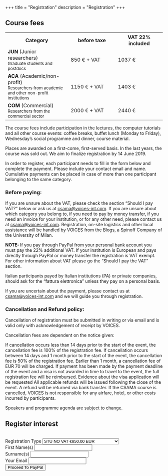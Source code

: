 +++
title = "Registration"
description = "Registration"
+++

## Course fees

<table id="fees">
<tbody>
<tr>
<th width="40%">Category</th>
<th width="30%">before taxe</th>
<th width="30%">VAT 22% included</th>
</tr>
<tr>
<td><b>JUN</b> (Junior researchers)<br>
<small>Graduate students and postdocs</small></td>
<td>850 € + VAT</td>
<td>1037 €</td>
</tr>
<tr>
<td><b>ACA</b> (Academic/non-profit)<br>
<small>Researchers from academic and other non-profit institutions</small></td>
<td>1150 € + VAT</td>
<td>1403 €</td>
</tr>
<tr>
<td><b>COM</b> (Commercial)<br>
<small>Researchers from the commercial sector<br>
</small></td>
<td>2000 € + VAT</td>
<td>2440 €</td>
</tr>
</tbody>
</table>

The course fees include participation in the lectures, the computer tutorials and all other course events: coffee breaks, buffet lunch (Monday to Friday), Wednesday’s social programme and dinner, course material.

Places are awarded on a first-come, first-served basis. In the last years, the course was sold out. We aim to finalize registration by 14 June 2019.

In order to register, each participant needs to fill in the form below and complete the payment. Please include your contact email and name. Cumulative payments can be placed in case of more than one participant belonging to the same category.

### Before paying:

If you are unsure about the VAT, please check the section “Should I pay VAT?” below or ask us at csama@voices-int.com.
If you are unsure about which category you belong to, if you need to pay by money transfer, if you need an invoice for your institution, or for any other need, please contact us at csama@voices-int.com.
Registration, on-site logistics and other local assistance will be handled by VOICES from the Blogs, a Spinoff Company of the University of Milan.

**NOTE:** If you pay through PayPal from your personal bank account you must pay the 22% additional VAT. If your institution is European and pays directly through PayPal or money transfer the registration is VAT exempt. For other information about VAT please go the “Should I pay the VAT” section.

Italian participants payed by Italian institutions (PA) or private companies, should ask for the “fattura elettronica” unless they pay on a personal basis.

If you are uncertain about the payment, please contact us at csama@voices-int.com and we will guide you through registration.

### Cancellation and Refund policy:

Cancellation of registration must be submitted in writing or via email and is valid only with acknowledgement of receipt by VOICES.

Cancellation fees are dependent on the notice given:

If cancellation occurs less than 14 days prior to the start of the event, the cancellation fee is 100% of the registration fee. If cancellation occurs between 14 days and 1 month prior to the start of the event, the cancellation fee is 50% of the registration fee. Earlier than 1 month, a cancellation fee of EUR 70 will be charged. If payment has been made by the payment deadline of the event and a visa is not awarded in time to travel to the event, the full registration fee will be reimbursed. Evidence about the visa application will be requested All applicable refunds will be issued following the close of the event. A refund will be returned via bank transfer. If the CSAMA course is cancelled, VOICES is not responsible for any airfare, hotel, or other costs incurred by participants.

Speakers and programme agenda are subject to change.

## Register interest

<!--<form method="post" action="https://formspree.io/your@email.com">-->
<!--<form name="register" action="" method="post" target="_top" netlify>-->
<form action="https://www.paypal.com/cgi-bin/webscr" method="post" target="_top" netlify>
<input name="cmd" type="hidden" value="_s-xclick"><br>
<input name="hosted_button_id" type="hidden" value="LVF38P94NE7CS">
  <div class="row">
    <div class="col-sm-offset-1 col-sm-10">
      <div class="form-group">
        <label for="os0">Registration Type</label>
        <select class="form-control" name="os0">
            <option value="STU NO VAT">STU NO VAT €850,00 EUR</option>
            <option value="STU PLUS VAT 22%">STU PLUS VAT 22% €1.037,00 EUR</option>
            <option value="ACA NO VAT">ACA NO VAT €1.150,00 EUR</option>
            <option value="ACA PLUS VAT 22%">ACA PLUS VAT 22% €1.403,00 EUR</option>
            <option value="COM NO VAT">COM NO VAT €2.000,00 EUR</option>
            <option value="COM PLUS VAT 22%">COM PLUS VAT 22% €2.440,00 EUR</option>
        </select>
      </div>
    </div>
    <div class="col-sm-offset-1 col-sm-5">
        <div class="form-group">
            <label for="name">First Name(s)</label>
            <input type="text" class="form-control" name="name" id="name" required="">
        </div>
    </div>
    <div class="col-sm-5">
        <div class="form-group">
            <label for="surname">Surname(s)</label>
            <input type="text" class="form-control" name="surname" id="surname" required="">
        </div>
    </div>
    <div class="col-sm-offset-1 col-sm-10">
      <div class="form-group">
        <label for="email">Your Email</label>
        <input type="text" class="form-control" name="email" id="email" required="">
      </div>
    </div>
    <div class="col-sm-12 text-center">
      <button type="submit" class="btn btn-template-main"><i class="far fa-envelope"></i>Proceed To PayPal</button>
    </div>
    <!--<div class="col-sm-12 text-center">
    <p><input name="currency_code" type="hidden" value="EUR"><br>
        <input alt="PayPal – The safer, easier way to pay online!" name="submit"                 src="https://www.paypalobjects.com/en_US/GB/i/btn/btn_buynowCC_LG.gif" type="image"><br>
        <img src="https://www.paypalobjects.com/en_US/i/scr/pixel.gif" alt="" width="1" height="1" border="0" c275le4nc=""></p>
        </div>
  </div>-->
</form>

